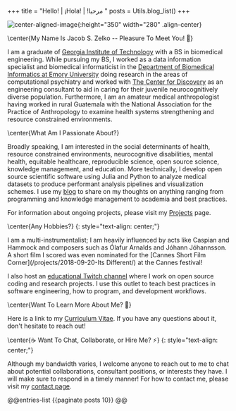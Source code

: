+++
title = "Hello! | ¡Hola! | !مرحبا "
posts = Utils.blog_list()
+++

![center-aligned-image](/assets/rounded_profile_reduced.png){:height="350" width="280" .align-center}

\center{My Name Is Jacob S. Zelko -- Pleasure To Meet You! :wave:}

I am a graduate of [Georgia Institute of Technology](https://www.bme.gatech.edu/) with a BS in biomedical engineering.
While pursuing my BS, I worked as a data information specialist and biomedical informaticist in the [Department of Biomedical Informatics at Emory University](http://www.bmi.emory.edu/) doing research in the areas of computational psychiatry and worked with [The Center for Discovery](https://thecenterfordiscovery.org/) as an engineering consultant to aid in caring for their juvenile neurocognitively diverse population.
Furthermore, I am an amateur medical anthropologist having worked in rural Guatemala with the National Association for the Practice of Anthropology to examine health systems strengthening and resource constrained environments. 

\center{What Am I Passionate About?}

Broadly speaking, I am interested in the social determinants of health, resource constrained environments, neurocognitive disabilities, mental health, equitable healthcare, reproducible science, open source science, knowledge management, and education.
More technically, I develop open source scientific software using Julia and Python to analyze medical datasets to produce performant analysis pipelines and visualization schemes.
I use my [blog](/posts/) to share on my thoughts on anything ranging from programming and knowledge management to academia and best practices.

For information about ongoing projects, please visit my [Projects](/projects/) page. 

\center{Any Hobbies?}
{: style="text-align: center;"}

I am a multi-instrumentalist; I am heavily influenced by acts like Caspian and Hammock and composers such as Ólafur Arnalds and Jóhann Jóhannsson.
A short film I scored was even nominated for the [Cannes Short Film Corner](/projects/2018-09-20-Its Different/) at the Cannes festival!

I also host an [educational Twitch channel](https://www.twitch.tv/thecedarprince) where I work on open source coding and research projects.
I use this outlet to teach best practices in software engineering, how to program, and development workflows.

\center{Want To Learn More About Me? :page_facing_up:}

Here is a link to my [Curriculum Vitae](/cv/).
If you have any questions about it, don't hesitate to reach out!

\center{:coffee: Want To Chat, Collaborate, or Hire Me? :zap:}
{: style="text-align: center;"}

Although my bandwidth varies, I welcome anyone to reach out to me to chat about potential collaborations, consultant positions, or interests they have.
I will make sure to respond in a timely manner!
For how to contact me, please visit my [contact page](/contact/).

@@entries-list
{{paginate posts 10}}
@@
